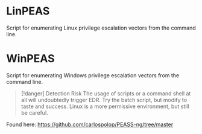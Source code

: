 # LinPEAS
Script for enumerating Linux privilege escalation vectors from the command line.

# WinPEAS
Script for enumerating Windows privilege escalation vectors from the command line. 

> [!danger] Detection Risk
> The usage of scripts or a command shell at all will undoubtedly trigger EDR. Try the batch script, but modify to taste and success. Linux is a more permissive environment, but still be careful. 

Found here: https://github.com/carlospolop/PEASS-ng/tree/master
